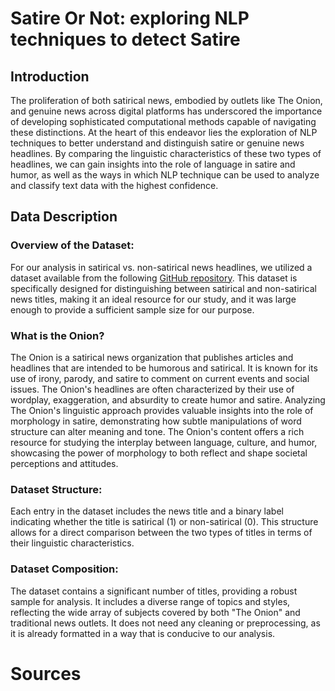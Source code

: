 # Satire Or Not: exploring NLP techniques to detect Satire
## Introduction
The proliferation of both satirical news, embodied by outlets like The Onion, and genuine news across digital platforms has underscored the importance of developing sophisticated computational methods capable of navigating these distinctions. At the heart of this endeavor lies the exploration of NLP techniques to better understand and distinguish satire or genuine news headlines. By comparing the linguistic characteristics of these two types of headlines, we can gain insights into the role of language in satire and humor, as well as the ways in which NLP technique can be used to analyze and classify text data with the highest confidence.

## Data Description

### Overview of the Dataset:
For our analysis in satirical vs. non-satirical news headlines, we utilized a dataset available from the following [GitHub repository](https://github.com/lukefeilberg/onion). This dataset is specifically designed for distinguishing between satirical and non-satirical news titles, making it an ideal resource for our study, and it was large enough to provide a sufficient sample size for our purpose.

### What is the Onion?
The Onion is a satirical news organization that publishes articles and headlines that are intended to be humorous and satirical. 
It is known for its use of irony, parody, and satire to comment on current events and social issues. 
The Onion's headlines are often characterized by their use of wordplay, exaggeration, and absurdity to create humor and satire.
Analyzing The Onion's linguistic approach provides valuable insights into the role of morphology in satire, demonstrating how subtle manipulations of word structure can alter meaning and tone.
The Onion's content offers a rich resource for studying the interplay between language, culture, and humor, showcasing the power of morphology to both reflect and shape societal perceptions and attitudes.

### Dataset Structure:
Each entry in the dataset includes the news title and a binary label indicating whether the title is satirical (1) or non-satirical (0).
This structure allows for a direct comparison between the two types of titles in terms of their linguistic characteristics.

### Dataset Composition:
The dataset contains a significant number of titles, providing a robust sample for analysis.
It includes a diverse range of topics and styles, reflecting the wide array of subjects covered by both "The Onion" and traditional news outlets.
It does not need any cleaning or preprocessing, as it is already formatted in a way that is conducive to our analysis.

# Sources
